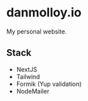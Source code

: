 # danmolloy.io

My personal website.

## Stack
- NextJS
- Tailwind
- Formik (Yup validation)
- NodeMailer


